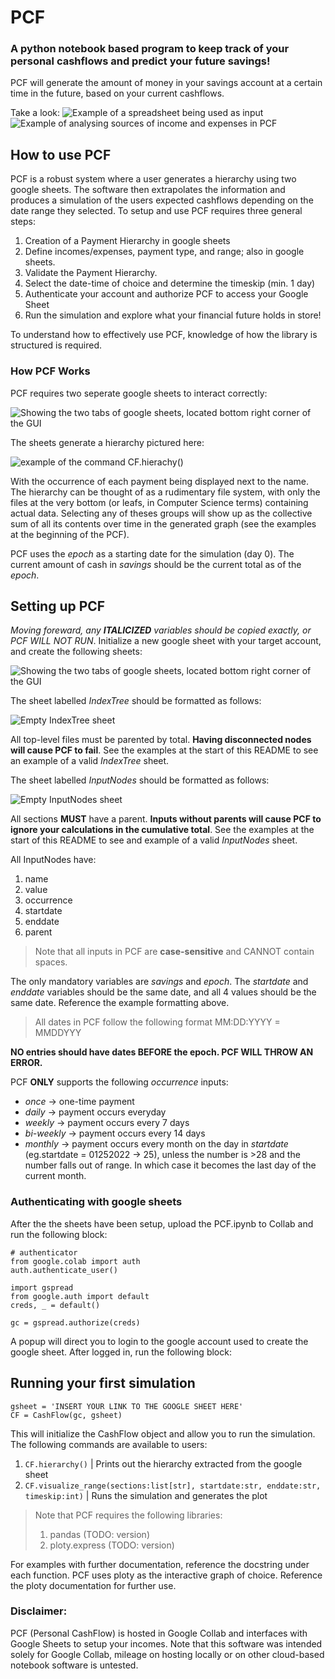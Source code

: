 # PCF
### A python notebook based program to keep track of your personal cashflows and predict your future savings!
PCF will generate the amount of money in your savings account at a certain time in the future, based on your current cashflows.

Take a look:
![Example of a spreadsheet being used as input][examplesheet]
![Example of analysing sources of income and expenses in PCF][exampleuse]

## How to use PCF
PCF is a robust system where a user generates a hierarchy using two google sheets. The software then extrapolates the information and produces a simulation of the
users expected cashflows depending on the date range they selected. To setup and use PCF requires three general steps:

1. Creation of a Payment Hierarchy in google sheets
2. Define incomes/expenses, payment type, and range; also in google sheets. 
3. Validate the Payment Hierarchy.
4. Select the date-time of choice and determine the timeskip (min. 1 day)
5. Authenticate your account and authorize PCF to access your Google Sheet
6. Run the simulation and explore what your financial future holds in store!

To understand how to effectively use PCF, knowledge of how the library is structured is required. 
### How PCF Works
PCF requires two seperate google sheets to interact correctly:

![Showing the two tabs of google sheets, located bottom right corner of the GUI][sheets]


The sheets generate a hierarchy pictured here:

![example of the command CF.hierachy()][hierarchy]

With the occurrence of each payment being displayed next to the name. The hierarchy can be thought of as a rudimentary file system, with only the files at the 
very bottom (or leafs, in Computer Science terms) containing actual data. Selecting any of theses groups will show up as the collective sum of all its contents over time in the generated graph (see the examples at the beginning of the PCF). 

PCF uses the *epoch* as a starting date for the simulation (day 0). The current amount of cash in *savings* should be the current total as of the *epoch*. 

## Setting up PCF
*Moving foreward, any **ITALICIZED** variables should be copied exactly, or PCF WILL NOT RUN*. 
Initialize a new google sheet with your target account, and create the following sheets:

![Showing the two tabs of google sheets, located bottom right corner of the GUI][sheets]

The sheet labelled *IndexTree* should be formatted as follows:

![Empty IndexTree sheet][emptyindextree]

All top-level files must be parented by total. **Having disconnected nodes will cause PCF to fail**.
See the examples at the start of this README to see an example of a valid *IndexTree* sheet.

The sheet labelled *InputNodes* should be formatted as follows:

![Empty InputNodes sheet][emptyinputnodes]

All sections **MUST** have a parent. **Inputs without parents will cause PCF to ignore your calculations in the cumulative total**.
See the examples at the start of this README to see and example of a valid *InputNodes* sheet. 

All InputNodes have:
1. name
2. value
3. occurrence
4. startdate
5. enddate
6. parent
> Note that all inputs in PCF are **case-sensitive** and CANNOT contain spaces. 

The only mandatory variables are *savings* and *epoch*. The *startdate* and *enddate* variables should be the same date, and all 4 values should be the same date.
Reference the example formatting above. 
> All dates in PCF follow the following format
> MM:DD:YYYY = MMDDYYY

**NO entries should have dates BEFORE the epoch. PCF WILL THROW AN ERROR.**

PCF **ONLY** supports the following *occurrence* inputs:
- *once* -> one-time payment
- *daily* -> payment occurs everyday
- *weekly* -> payment occurs every 7 days
- *bi-weekly* -> payment occurs every 14 days
- *monthly* -> payment occurs every month on the day in *startdate* (eg.startdate = 01252022 -> 25), unless the number is >28 and the number falls out of range. In which case it becomes the last day of the current month.

### Authenticating with google sheets
After the the sheets have been setup, upload the PCF.ipynb to Collab and run the following block:

```python3
# authenticator
from google.colab import auth
auth.authenticate_user()

import gspread
from google.auth import default
creds, _ = default()

gc = gspread.authorize(creds)
```
A popup will direct you to login to the google account used to create the google sheet. After logged in, run the following block:

## Running your first simulation
```python3
gsheet = 'INSERT YOUR LINK TO THE GOOGLE SHEET HERE'
CF = CashFlow(gc, gsheet)
```
This will initialize the CashFlow object and allow you to run the simulation. The following commands are available to users:
1. ```CF.hierarchy()``` | Prints out the hierarchy extracted from the google sheet
2. ```CF.visualize_range(sections:list[str], startdate:str, enddate:str, timeskip:int)``` | Runs the simulation and generates the plot

> Note that PCF requires the following libraries:
> 1. pandas (TODO: version)
> 2. ploty.express (TODO: version)

For examples with further documentation, reference the docstring under each function. 
PCF uses ploty as the interactive graph of choice. Reference the ploty documentation for further use. 

### Disclaimer:
PCF (Personal CashFlow) is hosted in Google Collab and interfaces with Google Sheets to setup your incomes. Note that this software was intended solely for Google Collab, mileage on hosting locally or on other cloud-based notebook software is untested. 

[emptyindextree]: Media/emptyindextree.PNG
[emptyinputnodes]: Media/emptyinputnodes.PNG
[hierarchy]: Media/Hierarchy.PNG
[sheets]: Media/Sheets.PNG
[exampletree]: Media/IndexTree.PNG
[exampleuse]: Media/ExampleUse.gif
[examplesheet]: Media/InputNodes.PNG
